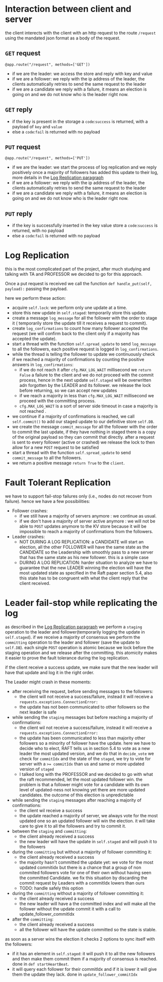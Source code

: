 # Interaction between client and server
the client interects with the client with an http request to the route `/request` using the mandated json format as a body of the request.
## `GET` request
`@app.route("/request", methods=['GET'])`
- if we are the leader: we access the store and reply with key and value
- if we are a follower: we reply with the ip address of the leader, the clients automatically retries to send the same request to the leader
- if we are a candidate we reply with a failure, it means an election is going on and we do not know who is the leader right now.

## `GET` reply
- if the key is present in the storage a `code`:`success` is returned, with a payload of `key` and `value`
- else a `code`:`fail` is returned with no payload

## `PUT` request
`@app.route("/request", methods=['PUT'])`
- if we are the leader: we start the process of log replication and we reply positively once a majority of followers has added this update to their log, more details in the [Log Replication paragraph](#log-replication) 
- if we are a follower: we reply with the ip address of the leader, the clients automatically retries to send the same request to the leader
- if we are a candidate we reply with a failure, it means an election is going on and we do not know who is the leader right now.

## `PUT` reply
- if the key is successfully inserted in the key value store a `code`:`success` is returned, with no payload
- else a `code`:`fail` is returned with no payload

# Log Replication
this is the most complicated part of the project, after much studying and talking with TA and PROFESSOR we decided to go for this approach. 

Once a put request is received we call the function `def handle_put(self, payload):` passing the payload.

here we perform these action:
- acquire `self.lock`: we perform only une update at a time.
- store this new update in `self.staged`: temporarily store this update.
- create a message `log_message` for all the follower with the order to stage it ( temporarily store the update till it receives a request to commit).
- create `log_confirmations` to count how many follower accepted the request (we will confirm back to the client only if a majority has accepted the update).
- start a thread with the function `self.spread_update` to send `log_message` to all the followers, each positive request is logged in `log_confirmations`.
- while the thread is telling the follower to update we continuously check if we reached a majority of confirmations by counting the positive answers in `log_confirmations`:
  - if we do not reach it after `cfg.MAX_LOG_WAIT` millisecond we `return False` a failure to the client and we do not proceed with the commit process, hence in the next update `self.staged` will be overwritten adn forgotten by the LEADER and its follower. we release the lock before returning, so we can accept new updates
  - if we reach a majority in less than `cfg.MAX_LOG_WAIT` millisecond we proceed with the committing process.
  - `cfg.MAX_LOG_WAIT` is a sort of server side timeout in case a majority is not reached .
- we continue if a majority of confirmations is reached, we call `self.commit()` to add our staged update to our definitive store `self.DB`.
- we create the message `commit_message` for all the follower with the order to commit the last update, if they have nothing in staged there is a copy of the original payload so they can commit that directly. after a request is sent to every follower (active or crashed) we release the lock to then allow for a new `POST` request to be satisfied
- start a thread with the function `self.spread_update` to send `commit_message` to all the followers.
- we return a positive message `return True` to the `client`.

# Fault Tolerant Replication
we have to support fail-stop failures only (i.e., nodes do not recover from failure).
hence we have a few possibilities:
- Follower crashes: 
  - if we still have a majority of servers anymore : we continue as usual.
  - if we don't have a majority of server active anymore : we will not be able to `POST` updates anymore to the KV store because it will be impossible to reach a majority of confirmations from the followers.
- Leader crashes:
  - NOT DURING A LOG REPLICATION: a CANDIDATE will start an election, all the other FOLLOWER will have the same state as the CANDIDATE so the Leadership with smoothly pass to a new server that has the same state as his new follower. this is a simple case
  - DURING A LOG REPLICATION: harder situation to analyze we have to guarantee that the new LEADER winning the election will have the most updated state as specified in the Raft paper section 5.4, also this state has to be congruent with what the client reply that the client received.

# Leader fail-stop while replicating the log

as described in the [Log Replication paragraph](#log-replication)  we perform a `staging` operation to the leader and follower(temporarily logging the update in `self.staged`). if we receive a majority of consensus we perform the `committing` operation to the leader and follower (save the update to `self.DB`). each single `POST` operation is atomic because we lock before the staging operation and we release after the committing. this atomicity makes it easier to prove the fault tolerance during the log replication.

if the client receive a success update, we make sure that the new leader will have that update and log it in the right order.

The Leader might crash in these moments:
- after receiving the request, before sending messages to the followers:
  - the client will not receive a success/failure, instead it will receive a `requests.exceptions.ConnectionError:`
  - the update has not been communicated to other followers so the next leader is safe
- while sending the `staging` messages but before reaching a majority of confirmations:
  - the client wil not receive a success/failure, instead it will receive a `requests.exceptions.ConnectionError:`
  - the update has been communicated to less than majority other followers so a minority of follower have the update. here we have to decide who to elect, RAFT tells us in section 5.4 to vote as a new leader the most updated version, and we do that in `decide_vote` we check for `commitIdx` and the state of the `staged`, we try to vote for server with a `>= commitIdx` than us and same or more updated version of `staged`
  - I talked long with the PROFESSOR and we decided to go with what the raft recommended, let the most updated follower win. the problem is that a follower might vote for a candidate with its own level of updated-ness not knowing yet there are more updated candidates. the outcome of this election is unpredictable
- while sending the `staging` messages after reaching a majority of confirmations:
  - the client wil receive a success
  - the update reached a majority of server, we always vote for the most updated one so an updated follower will win the election. it will take care to give it to all the followers and try to commit it.
- between the `staging` and `committing`:
  - the client already received a success
  - the new leader will have the update in `self.staged` and will push it to the followers
- during the `committing` but without a majority of follower committing it:
  - the client already received a success
  - the majority hasn't committed the update yet: we vote for the most updated commitidx but there is a chance that a group of non commited followers vote for one of their own without having seen the committed Candidate. we fix this situation by discarding the commit request by Leaders with a commitIdx lowers than ours
  - TODO: handle safely this option
- during the `committing` without a majority of follower committing it:
  - the client already received a success
  - the new leader will have a the committed index and will make all the follower without the update commit it with a call to update_follower_commitIdx
- after the `committing`:
  - the client already received a success
  - all the follower will have the update committed so the state is stable.



as soon as a server wins the election it checks 2 options to sync itself with the followers:
- if it has an element in `self.staged`: it will push it to all the new followers and then make them commit them if a majority of consensus is reached. done in `def startHeartBeat`.
- it will query each follower for their commitIdx and if it is lower it will give them  the update they lack. done in `update_follower_commitIdx`

